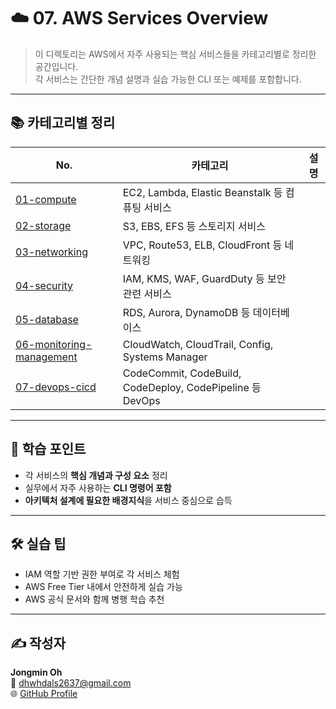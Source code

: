 # ☁️ 07. AWS Services Overview

> 이 디렉토리는 AWS에서 자주 사용되는 핵심 서비스들을 카테고리별로 정리한 공간입니다.  
> 각 서비스는 간단한 개념 설명과 실습 가능한 CLI 또는 예제를 포함합니다.

---

## 📚 카테고리별 정리

| No. | 카테고리 | 설명 |
|-----|-----------|------|
| [01-compute](./01-compute) | EC2, Lambda, Elastic Beanstalk 등 컴퓨팅 서비스 |
| [02-storage](./02-storage) | S3, EBS, EFS 등 스토리지 서비스 |
| [03-networking](./03-networking) | VPC, Route53, ELB, CloudFront 등 네트워킹 |
| [04-security](./04-security) | IAM, KMS, WAF, GuardDuty 등 보안 관련 서비스 |
| [05-database](./05-database) | RDS, Aurora, DynamoDB 등 데이터베이스 |
| [06-monitoring-management](./06-monitoring-management) | CloudWatch, CloudTrail, Config, Systems Manager |
| [07-devops-cicd](./07-devops-cicd) | CodeCommit, CodeBuild, CodeDeploy, CodePipeline 등 DevOps |

---

## 🧠 학습 포인트

- 각 서비스의 **핵심 개념과 구성 요소** 정리
- 실무에서 자주 사용하는 **CLI 명령어 포함**
- **아키텍처 설계에 필요한 배경지식**을 서비스 중심으로 습득

---

## 🛠️ 실습 팁

- IAM 역할 기반 권한 부여로 각 서비스 체험
- AWS Free Tier 내에서 안전하게 실습 가능
- AWS 공식 문서와 함께 병행 학습 추천

---

## ✍️ 작성자

**Jongmin Oh**  
📧 dhwhdals2637@gmail.com  
🌐 [GitHub Profile](https://github.com/Oh-jongmin)

